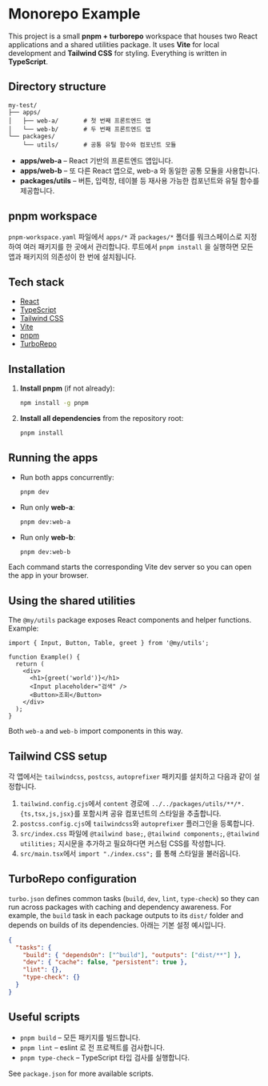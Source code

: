 # Monorepo Example

This project is a small **pnpm + turborepo** workspace that houses two React applications and a shared utilities package. It uses **Vite** for local development and **Tailwind CSS** for styling. Everything is written in **TypeScript**.

## Directory structure

```
my-test/
├── apps/
│   ├── web-a/       # 첫 번째 프론트엔드 앱
│   └── web-b/       # 두 번째 프론트엔드 앱
└── packages/
    └── utils/       # 공통 유틸 함수와 컴포넌트 모듈
```

- **apps/web-a** – React 기반의 프론트엔드 앱입니다.
- **apps/web-b** – 또 다른 React 앱으로, web-a 와 동일한 공통 모듈을 사용합니다.
- **packages/utils** – 버튼, 입력창, 테이블 등 재사용 가능한 컴포넌트와 유틸 함수를 제공합니다.

## pnpm workspace

`pnpm-workspace.yaml` 파일에서 `apps/*` 과 `packages/*` 폴더를 워크스페이스로 지정하여 여러 패키지를 한 곳에서 관리합니다. 루트에서 `pnpm install` 을 실행하면 모든 앱과 패키지의 의존성이 한 번에 설치됩니다.


## Tech stack

- [React](https://react.dev)
- [TypeScript](https://www.typescriptlang.org)
- [Tailwind CSS](https://tailwindcss.com)
- [Vite](https://vitejs.dev)
- [pnpm](https://pnpm.io)
- [TurboRepo](https://turbo.build/repo)

## Installation

1. **Install pnpm** (if not already):

   ```bash
   npm install -g pnpm
   ```

2. **Install all dependencies** from the repository root:

   ```bash
   pnpm install
   ```

## Running the apps

- Run both apps concurrently:

  ```bash
  pnpm dev
  ```

- Run only **web-a**:

  ```bash
  pnpm dev:web-a
  ```

- Run only **web-b**:

  ```bash
  pnpm dev:web-b
  ```

Each command starts the corresponding Vite dev server so you can open the app in your browser.

## Using the shared utilities

The `@my/utils` package exposes React components and helper functions. Example:

```tsx
import { Input, Button, Table, greet } from '@my/utils';

function Example() {
  return (
    <div>
      <h1>{greet('world')}</h1>
      <Input placeholder="검색" />
      <Button>조회</Button>
    </div>
  );
}
```

Both `web-a` and `web-b` import components in this way.

## Tailwind CSS setup

각 앱에서는 `tailwindcss`, `postcss`, `autoprefixer` 패키지를 설치하고 다음과 같이 설정합니다.

1. `tailwind.config.cjs`에서 `content` 경로에 `../../packages/utils/**/*.{ts,tsx,js,jsx}`를 포함시켜 공유 컴포넌트의 스타일을 추출합니다.
2. `postcss.config.cjs`에 `tailwindcss`와 `autoprefixer` 플러그인을 등록합니다.
3. `src/index.css` 파일에 `@tailwind base;`, `@tailwind components;`, `@tailwind utilities;` 지시문을 추가하고 필요하다면 커스텀 CSS를 작성합니다.
4. `src/main.tsx`에서 `import "./index.css";` 를 통해 스타일을 불러옵니다.


## TurboRepo configuration

`turbo.json` defines common tasks (`build`, `dev`, `lint`, `type-check`) so they can run across packages with caching and dependency awareness. For example, the `build` task in each package outputs to its `dist/` folder and depends on builds of its dependencies.
아래는 기본 설정 예시입니다.

```json
{
  "tasks": {
    "build": { "dependsOn": ["^build"], "outputs": ["dist/**"] },
    "dev": { "cache": false, "persistent": true },
    "lint": {},
    "type-check": {}
  }
}
```


## Useful scripts

- `pnpm build` – 모든 패키지를 빌드합니다.
- `pnpm lint` – eslint 로 전 프로젝트를 검사합니다.
- `pnpm type-check` – TypeScript 타입 검사를 실행합니다.

See `package.json` for more available scripts.

